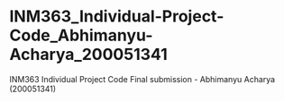 # INM363_Individual-Project-Code_Abhimanyu-Acharya_200051341
 INM363 Individual Project Code Final submission - Abhimanyu Acharya (200051341)

